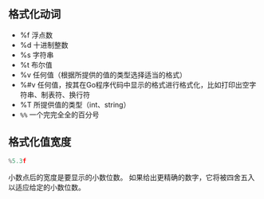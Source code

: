 ## 格式化动词
- %f 浮点数
- %d 十进制整数
- %s 字符串
- %t 布尔值
- %v 任何值（根据所提供的值的类型选择适当的格式）
- %#v 任何值，按其在Go程序代码中显示的格式进行格式化，比如打印出空字符串、制表符、换行符
- %T 所提供值的类型（int、string）
- `%%` 一个完完全全的百分号

## 格式化值宽度
```go
%5.3f
```
小数点后的宽度是要显示的小数位数。
如果给出更精确的数字，它将被四舍五入以适应给定的小数位数。